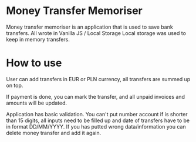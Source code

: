 # Money Transfer Memoriser

Money transfer memoriser is an application that is used to save bank transfers.
All wrote in Vanilla JS / Local Storage 
Local storage was used to keep in memory transfers. 

# How to use

User can add transfers in EUR or PLN currency, 
all transfers are summed up on top.

If payment is done, you can mark the transfer, and all unpaid invoices and amounts will be updated.

Application has basic validation. You can't put number account if is shorter than 15 digits,
all inputs need to be filled up and date of transfers have to be in format DD/MM/YYYY.
If you has putted wrong data/information you can delete money transfer and add it again.
